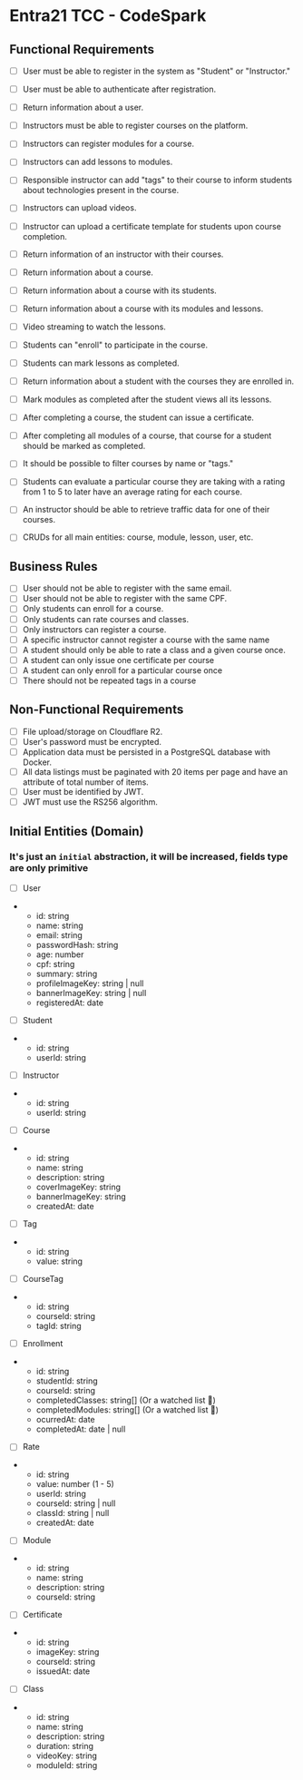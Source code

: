 # Entra21 TCC - CodeSpark

## Functional Requirements

- [ ] User must be able to register in the system as "Student" or "Instructor."
- [ ] User must be able to authenticate after registration.
- [ ] Return information about a user.

- [ ] Instructors must be able to register courses on the platform.
- [ ] Instructors can register modules for a course.
- [ ] Instructors can add lessons to modules.
- [ ] Responsible instructor can add "tags" to their course to inform students about technologies present in the course.
- [ ] Instructors can upload videos.
- [ ] Instructor can upload a certificate template for students upon course completion.
- [ ] Return information of an instructor with their courses.

- [ ] Return information about a course.
- [ ] Return information about a course with its students.
- [ ] Return information about a course with its modules and lessons.
- [ ] Video streaming to watch the lessons.

- [ ] Students can "enroll" to participate in the course.
- [ ] Students can mark lessons as completed.
- [ ] Return information about a student with the courses they are enrolled in.
- [ ] Mark modules as completed after the student views all its lessons.
- [ ] After completing a course, the student can issue a certificate.

- [ ] After completing all modules of a course, that course for a student should be marked as completed.
- [ ] It should be possible to filter courses by name or "tags."
- [ ] Students can evaluate a particular course they are taking with a rating from 1 to 5 to later have an average rating for each course.

- [ ] An instructor should be able to retrieve traffic data for one of their courses.

- [ ] CRUDs for all main entities: course, module, lesson, user, etc.

## Business Rules

- [ ] User should not be able to register with the same email.
- [ ] User should not be able to register with the same CPF.
- [ ] Only students can enroll for a course.
- [ ] Only students can rate courses and classes.
- [ ] Only instructors can register a course.
- [ ] A specific instructor cannot register a course with the same name
- [ ] A student should only be able to rate a class and a given course once.
- [ ] A student can only issue one certificate per course
- [ ] A student can only enroll for a particular course once
- [ ] There should not be repeated tags in a course

## Non-Functional Requirements

- [ ] File upload/storage on Cloudflare R2.
- [ ] User's password must be encrypted.
- [ ] Application data must be persisted in a PostgreSQL database with Docker.
- [ ] All data listings must be paginated with 20 items per page and have an attribute of total number of items.
- [ ] User must be identified by JWT.
- [ ] JWT must use the RS256 algorithm.

## Initial Entities (Domain)

### It's just an `initial` abstraction, it will be increased, fields type are only primitive

- [ ] User
- - id: string
  - name: string
  - email: string
  - passwordHash: string
  - age: number
  - cpf: string
  - summary: string
  - profileImageKey: string | null
  - bannerImageKey: string | null
  - registeredAt: date

- [ ] Student
- - id: string
  - userId: string

- [ ] Instructor
- - id: string
  - userId: string

- [ ] Course
- - id: string
  - name: string
  - description: string
  - coverImageKey: string
  - bannerImageKey: string
  - createdAt: date

- [ ] Tag
- - id: string
  - value: string

- [ ] CourseTag
- - id: string
  - courseId: string
  - tagId: string

- [ ] Enrollment
- - id: string
  - studentId: string
  - courseId: string
  - completedClasses: string[] (Or a watched list 🤔)
  - completedModules: string[] (Or a watched list 🤔)
  - ocurredAt: date
  - completedAt: date | null

- [ ] Rate
- - id: string
  - value: number (1 - 5)
  - userId: string
  - courseId: string | null
  - classId: string | null
  - createdAt: date

- [ ] Module
- - id: string
  - name: string
  - description: string
  - courseId: string

- [ ] Certificate
- - id: string
  - imageKey: string
  - courseId: string
  - issuedAt: date

- [ ] Class
- - id: string
  - name: string
  - description: string
  - duration: string
  - videoKey: string
  - moduleId: string